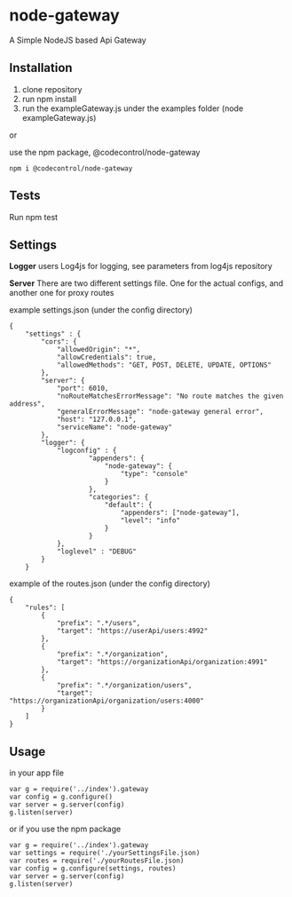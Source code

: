 # node-gateway

A Simple NodeJS based Api Gateway

## Installation
1. clone repository
2. run npm install
3. run the exampleGateway.js under the examples folder (node exampleGateway.js)

or

use the npm package, @codecontrol/node-gateway
```
npm i @codecontrol/node-gateway
````

## Tests
Run npm test

## Settings
**Logger**
users Log4js for logging, see parameters from log4js repository

**Server**
There are two different settings file. 
One for the actual configs, and another one for proxy routes

example settings.json (under the config directory)
```
{
    "settings" : {
        "cors": {
            "allowedOrigin": "*",
            "allowCredentials": true,
            "allowedMethods": "GET, POST, DELETE, UPDATE, OPTIONS"
        },
        "server": {
            "port": 6010, 
            "noRouteMatchesErrorMessage": "No route matches the given address",
            "generalErrorMessage": "node-gateway general error",
            "host": "127.0.0.1",
            "serviceName": "node-gateway"
        }, 
        "logger": {
            "logconfig" : { 
                    "appenders": {
                        "node-gateway": { 
                            "type": "console"
                        }
                    },
                    "categories": { 
                        "default": { 
                            "appenders": ["node-gateway"], 
                            "level": "info" 
                        } 
                    }
            },
            "loglevel" : "DEBUG"
        }
    }
```

example of the routes.json (under the config directory)
```
{
    "rules": [
        {
            "prefix": ".*/users",
            "target": "https://userApi/users:4992"
        },
        {
            "prefix": ".*/organization",
            "target": "https://organizationApi/organization:4991"
        },
        {
            "prefix": ".*/organization/users",
            "target": "https://organizationApi/organization/users:4000"
        }
    ]
}
```

## Usage

in your app file
```
var g = require('../index').gateway
var config = g.configure()
var server = g.server(config)
g.listen(server)
```

or if you use the npm package

```
var g = require('../index').gateway
var settings = require('./yourSettingsFile.json)
var routes = require('./yourRoutesFile.json)
var config = g.configure(settings, routes)
var server = g.server(config)
g.listen(server)
```